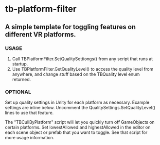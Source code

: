 # tb-platform-filter
## A simple template for toggling features on different VR platforms.

### USAGE
1. Call TBPlatformFilter.SetQualitySettiongs() from any script that runs at startup.
2. Use TBPlatformFilter.GetQualityLevel() to access the quality level from anywhere, and change stuff based on the TBQuality level enum returned.

### OPTIONAL
Set up quality settings in Unity for each platform as necessary. Example settings are inline below. Uncomment the QualitySettings.SetQualityLevel() lines to use that feature.

The "TBCullByPlatform" script will let you quickly turn off GameObjects on certain platforms. Set lowestAllowed and highestAllowed
in the editor on each scene object or prefab that you want to toggle. See that script for more usage information.
